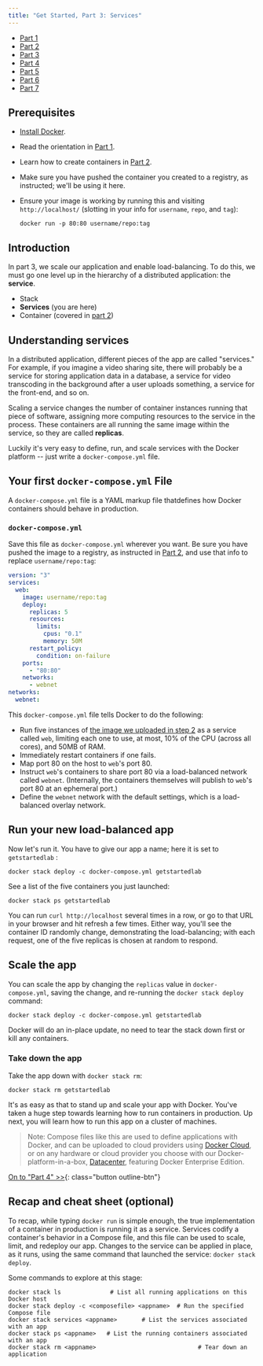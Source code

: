 ```yaml
---
title: "Get Started, Part 3: Services"
---
```


<ul class="pagination">
  <li><a href="index.md">Part 1</a></li>
  <li><a href="part2.md">Part 2</a></li>
  <li class="active"><a href="part3.md">Part 3</a></li>
  <li><a href="part4.md">Part 4</a></li>
  <li><a href="part5.md">Part 5</a></li>
  <li><a href="part6.md">Part 6</a></li>
  <li><a href="part7.md">Part 7</a></li>
</ul>

## Prerequisites

- [Install Docker](/engine/installation/).
- Read the orientation in [Part 1](index.md).
- Learn how to create containers in [Part 2](part2.md).
- Make sure you have pushed the container you created to a registry, as
  instructed; we'll be using it here.
- Ensure your image is working by
  running this and visiting `http://localhost/` (slotting in your info for
  `username`, `repo`, and `tag`):

  ```
  docker run -p 80:80 username/repo:tag
  ```

## Introduction

In part 3, we scale our application and enable load-balancing. To do this, we
must go one level up in the hierarchy of a distributed application: the
**service**.

- Stack
- **Services** (you are here)
- Container (covered in [part 2](part2.md))

## Understanding services

In a distributed application, different pieces of the app are called
"services." For example, if you imagine a video sharing site, there will
probably be a service for storing application data in a database, a service
for video transcoding in the background after a user uploads something, a
service for the front-end, and so on.

Scaling a service changes the number of container instances running that piece
of software, assigning more computing resources to the service in the process.
These containers are all running the same image within the service, so they are
called **replicas**.

Luckily it's very easy to define, run, and scale services with the Docker
platform -- just write a `docker-compose.yml` file.

## Your first `docker-compose.yml` File

A `docker-compose.yml` file is a YAML markup file thatdefines how Docker
containers should behave in production.

### `docker-compose.yml`

Save this file as `docker-compose.yml` wherever you want. Be sure you have
pushed the image to a registry, as instructed in [Part 2](part2.md), and use
that info to replace `username/repo:tag`:

```yaml
version: "3"
services:
  web:
    image: username/repo:tag
    deploy:
      replicas: 5
      resources:
        limits:
          cpus: "0.1"
          memory: 50M
      restart_policy:
        condition: on-failure
    ports:
      - "80:80"
    networks:
      - webnet
networks:
  webnet:
```

This `docker-compose.yml` file tells Docker to do the following:

- Run five instances of [the image we uploaded in step 2](part2.md) as a service
  called `web`, limiting each one to use, at most, 10% of the CPU (across all
  cores), and 50MB of RAM.
- Immediately restart containers if one fails.
- Map port 80 on the host to `web`'s port 80.
- Instruct `web`'s containers to share port 80 via a load-balanced network
  called `webnet`. (Internally, the containers themselves will publish to
  `web`'s port 80 at an ephemeral port.)
- Define the `webnet` network with the default settings, which is a
  load-balanced overlay network.

## Run your new load-balanced app

Now let's run it. You have to give our app a name; here it is set to
`getstartedlab` :

```
docker stack deploy -c docker-compose.yml getstartedlab
```

See a list of the five containers you just launched:

```
docker stack ps getstartedlab
```

You can run `curl http://localhost` several times in a row, or go to that URL in
your browser and hit refresh a few times. Either way, you'll see the container
ID randomly change, demonstrating the load-balancing; with each request, one of
the five replicas is chosen at random to respond.

## Scale the app

You can scale the app by changing the `replicas` value in `docker-compose.yml`,
saving the change, and re-running the `docker stack deploy` command:

```
docker stack deploy -c docker-compose.yml getstartedlab
```

Docker will do an in-place update, no need to tear the stack down first or kill
any containers.

### Take down the app

Take the app down with `docker stack rm`:

```
docker stack rm getstartedlab
```

It's as easy as that to stand up and scale your app with Docker. You've taken
a huge step towards learning how to run containers in production. Up next,
you will learn how to run this app on a cluster of machines.

> Note: Compose files like this are used to define applications with Docker, and
can be uploaded to cloud providers using [Docker Cloud](/docker-cloud/), or on
any hardware or cloud provider you choose with our Docker-platform-in-a-box,
[Datacenter](https://www.docker.com/enterprise-edition), featuring Docker
Enterprise Edition.

[On to "Part 4" >>](part4.md){: class="button outline-btn"}

## Recap and cheat sheet (optional)

To recap, while typing `docker run` is simple enough, the true implementation
of a container in production is running it as a service. Services codify a
container's behavior in a Compose file, and this file can be used to scale,
limit, and redeploy our app. Changes to the service can be applied in place, as
it runs, using the same command that launched the service:
`docker stack deploy`.

Some commands to explore at this stage:

```
docker stack ls              # List all running applications on this Docker host
docker stack deploy -c <composefile> <appname>  # Run the specified Compose file
docker stack services <appname>       # List the services associated with an app
docker stack ps <appname>   # List the running containers associated with an app
docker stack rm <appname>                             # Tear down an application
```
